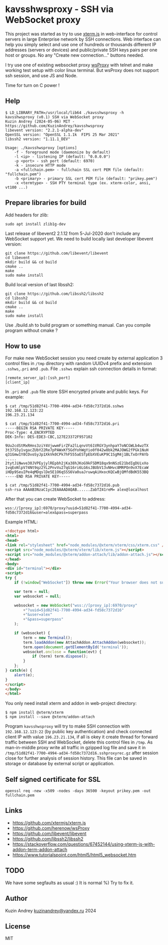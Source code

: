 # kavsshwsproxy - SSH via WebSocket proxy

This project was started as try to use [xterm.js](https://github.com/xtermjs/xterm.js)
in web-interface for control servers in large Enterprise network by SSH connections.
Web interface can help you simply select and use one of hundreds or thousands different
IP addresses (servers or devices) and public/private SSH keys pairs per one host or
groups. No any "Create new connection..." buttons needed.

I try use one of existing websocket proxy [wsProxy](https://github.com/herenow/wsProxy)
with telnet and make working test setup with color linux terminal. But wsProxy does not
support ssh session, and use JS and Node.

Time for turn on C power !

## Help

```
$ LD_LIBRARY_PATH=/usr/local/lib64 ./kavsshwsproxy -h
kavsshwsproxy (v0.1) SSH via WebSocket proxy
Kuzin Andrey (2024-05-06) MIT - https://github.com/KuzinAndrey/kavsshwsproxy
libevent version: "2.2.1-alpha-dev"
OpenSSL version: "OpenSSL 1.1.1k  FIPS 25 Mar 2021"
libssh2 version: "1.11.1_DEV"

Usage: ./kavsshwsproxy [options]
	-f - foreground mode (daemonize by default)
	-l <ip> - listening IP (default: "0.0.0.0")
	-p <port> - ssh port (default: 6970)
	-k - insecure HTTP mode
	-a <fullchain.pem> - fullchain SSL cert PEM file (default: "fullchain.pem")
	-b <primary> - primary SSL cert PEM file (default: "prikey.pem")
	-x <termtype> - SSH PTY terminal type (ex. xterm-color, ansi, vt100 ...)
```

## Prepare libraries for build

Add headers for zlib:
```shell
sudo apt install zlib1g-dev
```

Last release of libevent2 2.1.12 from 5-Jul-2020 don't include any WebSocket support yet.
We need to build locally last developer libevent version:
```shell
git clone https://github.com/libevent/libevent
cd libevent
mkdir build && cd build
cmake ..
make
sudo make install
```

Build local version of last libssh2:
```shell
git clone https://github.com/libssh2/libssh2
cd libssh2
mkdir build && cd build
cmake ..
make
sudo make install
```

Use ./build.sh to build program or something manual. Can you compile program without cmake ?

## How to use

For make new WebSocket session you need create by external application 3 control files
in `/tmp` directory with random UUIDv4 prefix and extension `.sshws`,`.pri` and `.pub`.
File `.sshws` explain ssh connection details in format:
```
[remote_server_ip]:[ssh_port]
[client_ip]
```
In `.pri` and `.pub` file store SSH encrypted private and public keys.
For example:

```shell
$ cat /tmp/51d82f41-7700-4994-ad34-fd58c7372d16.sshws
192.168.12.123:22
196.23.21.134

$ cat /tmp/51d82f41-7700-4994-ad34-fd58c7372d16.pri
-----BEGIN RSA PRIVATE KEY-----
Proc-Type: 4,ENCRYPTED
DEK-Info: DES-EDE3-CBC,127E23372F957102

9Uu2cdStMxRHns3ziY4VjwwmFirZFa2lLqnvVt61VRGY3ynhpaY7oNCGWLb4wzTX
3t37S5y1vgacZUbY22Re7pPAWxKf5GdYohWgYio0f042w8bk2MAJOWG2fPGk1NuH
q31Gmw1Y8COvoSyJp1XkVk0CPk7hF555aESTpEbXVEuKP9C1SgM4j1BLTxOrPAYb
.....
2tytJiNwve30JVPEyjylREpbh2jKa38hJKoG9kFSDM18qx9nNSzE21bdIgDUixXo
1vqEoNlpV74Nt9qz2YL2PnvVu27qG16ri6LG6sJBUbV13vNHvc8MRPOn9vX7EcaW
iHDp9SeuIPe4qMDqslDe5E1O6qSSS6Va0uaJruwqAiHxocKQCwBjQMfdBdK553BQ
-----END RSA PRIVATE KEY-----

$ cat /tmp/51d82f41-7700-4994-ad34-fd58c7372d16.pub
ssh-rsa AAAAB3NzaC1yc2EAAAADAQAB......ZabTZ41reM= alex@localhost
```
After that you can create WebSocket to address:
```
wss://[proxy_ip]:6970/proxy?uuid=51d82f41-7700-4994-ad34-fd58c7372d16&user=alex&pass=superpass
```

Example HTML:
```html
<!doctype html>
<html>
<head>
<link rel="stylesheet" href="node_modules/@xterm/xterm/css/xterm.css" />
<script src="node_modules/@xterm/xterm/lib/xterm.js"></script>
<script src="node_modules/@xterm/addon-attach/lib/addon-attach.js"></script>
</head>
<body>
<div id="terminal"></div>
<script>
try {
	if (!window["WebSocket"]) throw new Error("Your browser does not support WebSockets");

	var term = null;
	var websocket = null;

	websocket = new WebSocket("wss://[proxy_ip]:6970/proxy"
		+"?uuid=51d82f41-7700-4994-ad34-fd58c7372d16"
		+"&user=alex"
		+"&pass=superpass"
	);

	if (websocket) {
		term = new Terminal();
		term.loadAddon(new AttachAddon.AttachAddon(websocket));
		term.open(document.getElementById('terminal'));
		websocket.onclose = function(evt) {
			if (term) term.dispose();
		}
	};
} catch(e) {
	alert(e);
}
</script>
</body>
</html>
```
You only need install xterm and addon in web-project directory:
```
$ npm install @xterm/xterm
$ npm install --save @xterm/addon-attach
```

Program `kavsshwsproxy` will try to make SSH connection with `192.168.12.123:22` (by public
key authentication) and check connected client IP with value `196.23.21.134`, if all is okey
it create thread for forward traffic between SSH and WebSocket, delete this control files
in `/tmp`. As man-in-middle proxy write all traffic in gzipped log file and save it in
`/tmp/51d82f41-7700-4994-ad34-fd58c7372d16.sshproxyrec.gz` after session close for further
analysis of session history. This file can be saved in storage or database by external
script or application.

## Self signed certificate for SSL

```shell
openssl req -new -x509 -nodes -days 36500 -keyout prikey.pem -out fullchain.pem
```

## Links

* https://github.com/xtermjs/xterm.js
* https://github.com/herenow/wsProxy
* https://github.com/libevent/libevent
* https://github.com/libssh2/libssh2
* https://stackoverflow.com/questions/67452144/using-xterm-js-with-addon-term-addon-attach
* https://www.tutorialspoint.com/html5/html5_websocket.htm

## TODO

We have some segfaults as usual :) It is normal %) Try to fix it.

## Author

Kuzin Andrey <kuzinandrey@yandex.ru> 2024

## License

MIT
